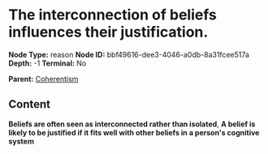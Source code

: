 # The interconnection of beliefs influences their justification.

**Node Type:** reason
**Node ID:** bbf49616-dee3-4046-a0db-8a31fcee517a
**Depth:** -1
**Terminal:** No

**Parent:** [Coherentism](coherentism.md)

## Content

**Beliefs are often seen as interconnected rather than isolated**, **A belief is likely to be justified if it fits well with other beliefs in a person's cognitive system**
